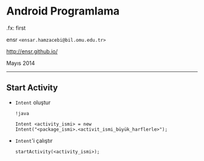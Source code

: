 #   Android Programlama

.fx: first

ensr `<ensar.hamzacebi@bil.omu.edu.tr>`

http://ensr.github.io/

Mayıs 2014

---

##  Start Activity

-   `Intent` oluştur

        !java

        Intent <activity_ismi> = new
        Intent("<package_ismi>.<activit_ismi_büyük_harflerle>");

-   `Intent`'i çalıştır

        startActivity(<activity_ismi>);


